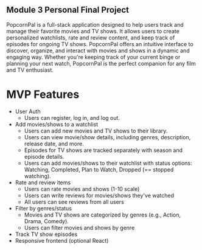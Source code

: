 ## Module 3 Personal Final Project

PopcornPal is a full-stack application designed to help users track and manage their favorite movies and TV shows. It allows users to create personalized watchlists, rate and review content, and keep track of episodes for ongoing TV shows. 
PopcornPal offers an intuitive interface to discover, organize, and interact with movies and shows in a dynamic and engaging way. Whether you're keeping track of your current binge or planning your next watch, PopcornPal is the perfect companion for any film and TV enthusiast.

# MVP Features
- User Auth
    - Users can register, log in, and log out.
- Add movies/shows to a watchlist
    - Users can add new movies and TV shows to their library.
    - Users can view movie/show details, including genres, description, release date, and more.
    - Episodes for TV shows are tracked separately with season and episode details.
    - Users can add movies/shows to their watchlist with status options: Watching, Completed, Plan to Watch, Dropped (== stopped watching).
- Rate and review items
    - Users can rate movies and shows (1-10 scale)
    - Users can write reviews for movies/shows they've watched
    - All users can see reviews from all users
- Filter by genres/status
    - Movies and TV shows are categorized by genres (e.g., Action, Drama, Comedy).
    - Users can filter movies and shows by genre
- Track TV show episodes
- Responsive frontend (optional React)

